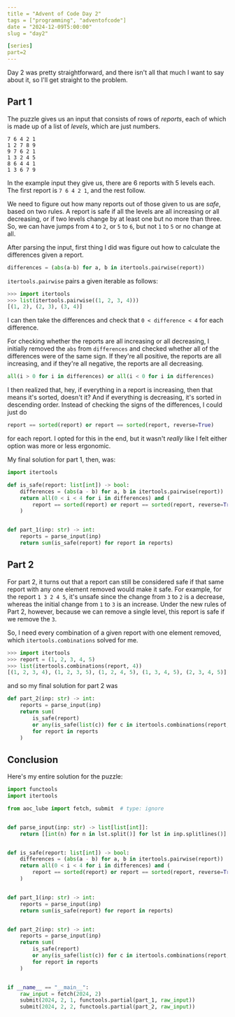 ```yaml
---
title = "Advent of Code Day 2"
tags = ["programming", "adventofcode"]
date = "2024-12-09T5:00:00"
slug = "day2"

[series]
part=2
---
```


Day 2 was pretty straightforward, and there isn't all that much I want to say about it, so I'll get straight to the problem.

## Part 1

The puzzle gives us an input that consists of rows of _reports_, each of which is made up of a list of _levels_, which are just numbers.

```
7 6 4 2 1
1 2 7 8 9
9 7 6 2 1
1 3 2 4 5
8 6 4 4 1
1 3 6 7 9
```

In the example input they give us, there are 6 reports with 5 levels each. The first report is `7 6 4 2 1`, and the rest follow.

We need to figure out how many reports out of those given to us are _safe_, based on two rules. A report is safe if all the levels are all increasing or all decreasing, or if two levels change by at least one but no more than three. So, we can have jumps from `4` to `2`, or `5` to `6`, but not `1` to `5` or no change at all.

After parsing the input, first thing I did was figure out how to calculate the differences given a report.

```py
differences = (abs(a-b) for a, b in itertools.pairwise(report))
```

`itertools.pairwise` pairs a given iterable as follows:

```py
>>> import itertools
>>> list(itertools.pairwise((1, 2, 3, 4)))
[(1, 2), (2, 3), (3, 4)]
```

I can then take the differences and check that `0 < difference < 4` for each difference.

For checking whether the reports are all increasing or all decreasing, I initially removed the `abs` from `differences` and checked whether all of the differences were of the same sign. If they're all positive, the reports are all increasing, and if they're all negative, the reports are all decreasing.

```py
all(i > 0 for i in differences) or all(i < 0 for i in differences)
```

I then realized that, hey, if everything in a report is increasing, then that means it's sorted, doesn't it? And if everything is decreasing, it's sorted in descending order. Instead of checking the signs of the differences, I could just do

```py
report == sorted(report) or report == sorted(report, reverse=True)
```

for each report. I opted for this in the end, but it wasn't _really_ like I felt either option was more or less ergonomic.

My final solution for part 1, then, was:

```py
import itertools

def is_safe(report: list[int]) -> bool:
    differences = (abs(a - b) for a, b in itertools.pairwise(report))
    return all(0 < i < 4 for i in differences) and (
        report == sorted(report) or report == sorted(report, reverse=True)
    )


def part_1(inp: str) -> int:
    reports = parse_input(inp)
    return sum(is_safe(report) for report in reports)
```

## Part 2

For part 2, it turns out that a report can still be considered safe if that same report with any one element removed would make it safe. For example, for the report `1 3 2 4 5`, it's unsafe since the change from `3` to `2` is a decrease, whereas the initial change from `1` to `3` is an increase. Under the new rules of Part 2, however, because we can remove a single level, this report is safe if we remove the `3`.

So, I need every combination of a given report with one element removed, which `itertools.combinations` solved for me.

```py
>>> import itertools
>>> report = (1, 2, 3, 4, 5)
>>> list(itertools.combinations(report, 4))
[(1, 2, 3, 4), (1, 2, 3, 5), (1, 2, 4, 5), (1, 3, 4, 5), (2, 3, 4, 5)]
```

and so my final solution for part 2 was

```py
def part_2(inp: str) -> int:
    reports = parse_input(inp)
    return sum(
        is_safe(report)
        or any(is_safe(list(c)) for c in itertools.combinations(report, len(report) - 1))
        for report in reports
    )
```

## Conclusion

Here's my entire solution for the puzzle:

```py
import functools
import itertools

from aoc_lube import fetch, submit  # type: ignore


def parse_input(inp: str) -> list[list[int]]:
    return [[int(n) for n in lst.split()] for lst in inp.splitlines()]


def is_safe(report: list[int]) -> bool:
    differences = (abs(a - b) for a, b in itertools.pairwise(report))
    return all(0 < i < 4 for i in differences) and (
        report == sorted(report) or report == sorted(report, reverse=True)
    )


def part_1(inp: str) -> int:
    reports = parse_input(inp)
    return sum(is_safe(report) for report in reports)


def part_2(inp: str) -> int:
    reports = parse_input(inp)
    return sum(
        is_safe(report)
        or any(is_safe(list(c)) for c in itertools.combinations(report, len(report) - 1))
        for report in reports
    )


if __name__ == "__main__":
    raw_input = fetch(2024, 2)
    submit(2024, 2, 1, functools.partial(part_1, raw_input))
    submit(2024, 2, 2, functools.partial(part_2, raw_input))
```
